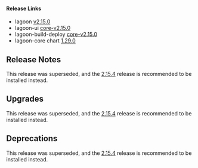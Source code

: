 #### Release Links
* lagoon [v2.15.0](https://github.com/uselagoon/lagoon/releases/tag/v2.15.0)
* lagoon-ui [core-v2.15.0](https://github.com/uselagoon/lagoon-ui/releases/tag/core-v2.15.0)
* lagoon-build-deploy [core-v2.15.0](https://github.com/uselagoon/build-deploy-tool/releases/tag/core-v2.15.0)
* lagoon-core chart [1.29.0](https://github.com/uselagoon/lagoon-charts/releases/tag/lagoon-core-1.29.0)

## Release Notes

This release was superseded, and the [2.15.4](./2.15.4.md) release is recommended to be installed instead.

## Upgrades

This release was superseded, and the [2.15.4](./2.15.4.md) release is recommended to be installed instead.

## Deprecations

This release was superseded, and the [2.15.4](./2.15.4.md) release is recommended to be installed instead.
